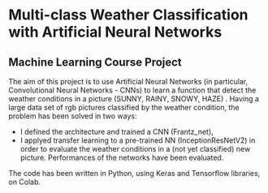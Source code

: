 # Multi-class Weather Classification with Artificial Neural Networks
## Machine Learning Course Project


The aim of this project is to use Artificial Neural Networks (in particular, Convolutional Neural Networks - CNNs) to learn a function that detect the weather conditions in a picture (SUNNY, RAINY, SNOWY, HAZE) .
Having a large data set of rgb pictures classified by the weather condition, the problem has been solved in two ways:
- I defined the architecture and trained a CNN (Frantz_net),
- I applyed transfer learning to a pre-trained NN (InceptionResNetV2)
in order to evaluate the weather conditions in a (not yet classified) new picture. Performances of the networks have been evaluated.

The code has been written in Python, using Keras and Tensorflow libraries, on Colab.
